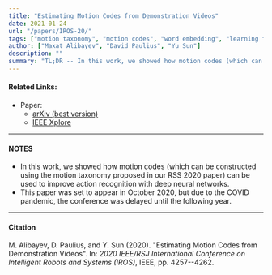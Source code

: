 ```yaml
---
title: "Estimating Motion Codes from Demonstration Videos" 
date: 2021-01-24
url: "/papers/IROS-20/"
tags: ["motion taxonomy", "motion codes", "word embedding", "learning from demonstration", "action recognition"]
author: ["Maxat Alibayev", "David Paulius", "Yu Sun"]
description: "" 
summary: "TL;DR -- In this work, we showed how motion codes (which can be constructed using the motion taxonomy proposed in our RSS 2020 paper) can be used to improve action recognition with deep neural networks." 
---
```


#### Related Links:

+ Paper: 
  + [arXiv (best version)](https://arxiv.org/abs/2007.15841)
  + [IEEE Xplore](https://ieeexplore.ieee.org/abstract/document/9341065)

---

#### NOTES

+ In this work, we showed how motion codes (which can be constructed using the motion taxonomy proposed in our RSS 2020 paper) can be used to improve action recognition with deep neural networks.
+ This paper was set to appear in October 2020, but due to the COVID pandemic, the conference was delayed until the following year.

---

#### Citation

M. Alibayev, D. Paulius, and Y. Sun (2020). "Estimating Motion Codes from Demonstration Videos". In: *2020 IEEE/RSJ International Conference on Intelligent Robots and Systems (IROS)*, IEEE, pp. 4257--4262.